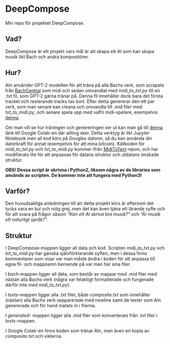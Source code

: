 # DeepCompose
Min repo för projektet DeepCompose.

## Vad?
DeepCompose är ett projekt vars mål är att skapa ett AI som kan skapa musik likt Bach och andra kompositörer.

## Hur?
AIn använder GPT-2 modellen för att träna på alla Bachs verk, som scrapats från [BachCentral](http://www.bachcentral.com/midiindexcomplete.html) som midi och sedan omvandlat med *midi_to_txt.py* till en .txt fil, som GPT-2 gärna tränar på. Denna fil innehåller dock bara det första tracket och resterande tracks tas bort. Efter detta genererar den ett par verk, som man senare kan cleana och omvandla till .mid filer med *txt_to_midi.py*, och senare spela upp med valfri midi-spelare, exempelvis [denna](http://midiplayer.ehubsoft.net/).

Om man vill se hur träningen och genereringen ser ut kan man gå till [denna](https://colab.research.google.com/drive/1c3TKpM5sVTNjKenbBkkXnodo6GdYEOwG#scrollTo=N8KXuKWzQSsN) länk till Google Colab-en där allting sker. Detta verktyg är likt Jupyter Notebook men all kod körs på Googles datorer, så du kan använda din datorkraft för annat (exempelvis för att mina bitcoin). Källkoden för *midi_to_txt.py* och *txt_to_midi.py* kommer ifrån [MidiToText](https://github.com/dangeng/MidiToText) repon, och har modifierats lite för att anpassas för datans struktur och utdatans önskade struktur.

**OBS! Dessa script är skrivna i Python2, liksom några av de libraries som används av scripten. De kommer inte att fungera med Python3!**

## Varför?
Den huvudsakliga anledningen till att detta projekt körs är eftersom det tycks vara en kul och rolig grej, men det kan även tjäna ett lärande syfte och för att svara på frågor såsom *"Kan ett AI skriva bra musik?"* och *"Är musik ett naturligt språk?"*.

## Struktur
I DeepCompose-mappen ligger all data och kod. Scripten *midi_to_txt.py* och *txt_to_midi.py* har ganska självförklarande syften, men i dessa finns kommentarer som visar var man måste ändra i koden för att anpassa till egna fil- och mappnamn beroende på var man har sina filer.

I *bach*-mappen ligger all data, som består av mappar med .mid filer med nästan alla Bachs verk (några var felaktigt formatterade och fungerade därför inte med *midi_to_txt.py*).

I *texts*-mappen ligger alla .txt filer, både *composite.txt* som innehåller (nästan) alla Bachs verk sepparerade med newline samt de texter som AIn genererade och för hand matats in i filerna.

I *generated*- mappen ligger alla .mid filer som konverterats från .txt filer i *texts*-mappen.

I Google Colab-en finns koden som tränar AIn, men även en kopia av *composite.txt* och vikterna.
